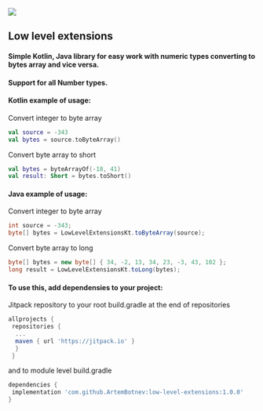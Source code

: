[![](https://jitpack.io/v/ArtemBotnev/low-level-extensions.svg)](https://jitpack.io/#ArtemBotnev/low-level-extensions)

## Low level extensions
#### Simple Kotlin, Java library for easy work with numeric types converting to bytes array and vice versa.
#### Support for all Number types.
#### Kotlin example of usage:
Convert integer to byte array
```kotlin
val source = -343
val bytes = source.toByteArray()
```
Convert byte array to short
```kotlin
val bytes = byteArrayOf(-18, 41)
val result: Short = bytes.toShort()
```
#### Java example of usage:
Convert integer to byte array
```java
int source = -343;
byte[] bytes = LowLevelExtensionsKt.toByteArray(source);
```
Convert byte array to long
```java
byte[] bytes = new byte[] { 34, -2, 13, 34, 23, -3, 43, 102 };
long result = LowLevelExtensionsKt.toLong(bytes);
```
#### To use this, add dependensies to your project:
Jitpack repository to your root build.gradle at the end of repositories
```groovy
allprojects {
 repositories {
  ...
  maven { url 'https://jitpack.io' }
  }
 }
```
and to module level build.gradle
```groovy
dependencies {
 implementation 'com.github.ArtemBotnev:low-level-extensions:1.0.0'
}
```
